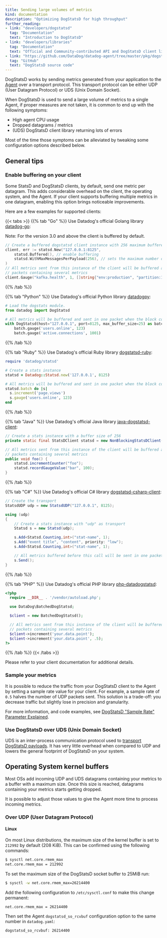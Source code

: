 ```yaml
---
title: Sending large volumes of metrics
kind: documentation
description: "Optimizing DogStatsD for high throughput"
further_reading:
- link: "developers/dogstatsd"
  tag: "Documentation"
  text: "Introduction to DogStatsD"
- link: "developers/libraries"
  tag: "Documentation"
  text: "Official and Community-contributed API and DogStatsD client libraries"
- link: "https://github.com/DataDog/datadog-agent/tree/master/pkg/dogstatsd"
  tag: "GitHub"
  text: "DogStatsD source code"
---
```


DogStatsD works by sending metrics generated from your application to the [Agent][1] over a transport protocol. This transport protocol can be either UDP (User Datagram Protocol) or UDS (Unix Domain Socket).

When DogStatsD is used to send a large volume of metrics to a single Agent, if proper measures are not taken, it is common to end up with the following symptoms:

- High agent CPU usage
- Dropped datagrams / metrics
- (UDS) DogStatsD client library returning lots of errors

Most of the time those symptoms can be alleviated by tweaking some configuration options described below.

## General tips

### Enable buffering on your client

Some StatsD and DogStatsD clients, by default, send one metric per datagram. This adds considerable overhead on the client, the operating system, and the Agent. If your client supports buffering multiple metrics in one datagram, enabling this option brings noticeable improvements.

Here are a few examples for supported clients:

{{< tabs >}}
{{% tab "Go" %}}
Use Datadog's official Golang library [datadog-go][1]:

Note: For the version 3.0 and above the client is buffered by default.
```go
// Create a buffered dogstatsd client instance with 256 maximum buffered metrics
client, err := statsd.New("127.0.0.1:8125",
    statsd.Buffered(), // enable buffering
    statsd.WithMaxMessagesPerPayload(256), // sets the maximum number of messages in a single datagram
)
// All metrics sent from this instance of the client will be buffered and sent in
// packets containing several metrics
client.Gauge("kafka.health", 1, []string{"env:production", "partition:1", "partition:2"}, 1)
```
[1]: https://github.com/DataDog/datadog-go
{{% /tab %}}

{{% tab "Python" %}}
Use Datadog's official Python library [datadogpy][1]:

```python
# Load the dogstats module.
from datadog import DogStatsd

# All metrics will be buffered and sent in one packet when the block completes
with DogStatsd(host="127.0.0.1", port=8125, max_buffer_size=25) as batch:
    batch.gauge('users.online', 123)
    batch.gauge('active.connections', 1001)
```
[1]: https://github.com/DataDog/datadogpy
{{% /tab %}}

{{% tab "Ruby" %}}
Use Datadog's official Ruby library [dogstatsd-ruby][1]:

```ruby
require 'datadog/statsd'

# Create a stats instance
statsd = Datadog::Statsd.new('127.0.0.1', 8125)

# All metrics will be buffered and sent in one packet when the block completes
statsd.batch do |s|
  s.increment('page.views')
  s.gauge('users.online', 123)
end
```
[1]: https://github.com/DataDog/dogstatsd-ruby
{{% /tab %}}

{{% tab "Java" %}}
Use Datadog's official Java library [java-dogstatsd-client][1]:

```java
// Create a stats instance with a buffer size of 256
private static final StatsDClient statsd = new NonBlockingStatsDClient("namespace", "127.0.0.1", 8125, 256);

// All metrics sent from this instance of the client will be buffered and sent in
// packets containing several metrics
public void foo() {
    statsd.incrementCounter("foo");
    statsd.recordGaugeValue("bar", 100);
}
```
[1]: https://github.com/DataDog/java-dogstatsd-client
{{% /tab %}}

{{% tab "C#" %}}
Use Datadog's official C# library [dogstatsd-csharp-client][1]:

```csharp
// Create the transport
StatsdUDP udp = new StatsdUDP("127.0.0.1", 8125);

using (udp)
{
    // Create a stats instance with "udp" as transport
    Statsd s = new Statsd(udp);

    s.Add<Statsd.Counting,int>("stat-name", 1);
    s.Add("event title", "content", priority: "low");
    s.Add<Statsd.Counting,int>("stat-name", 1);

    // All metrics buffered before this call will be sent in one packet
    s.Send();
}
```
[1]: https://github.com/DataDog/dogstatsd-csharp-client
{{% /tab %}}

{{% tab "PHP" %}}
Use Datadog's official PHP library [php-datadogstatsd][1]:

```php
<?php
  require __DIR__ . '/vendor/autoload.php';

  use DataDog\BatchedDogStatsd;

  $client = new BatchedDogStatsd();

  // All metrics sent from this instance of the client will be buffered and sent in
  // packets containing several metrics
  $client->increment('your.data.point');
  $client->increment('your.data.point', .5);
?>
```
[1]: https://github.com/DataDog/php-datadogstatsd
{{% /tab %}}
{{< /tabs >}}

Please refer to your client documentation for additional details.

### Sample your metrics

It is possible to reduce the traffic from your DogStatsD client to the Agent by setting a sample rate value for your client. For example, a sample rate of `0.5` halves the number of UDP packets sent. This solution is a trade-off: you decrease traffic but slightly lose in precision and granularity.

For more information, and code examples, see [DogStatsD "Sample Rate" Parameter Explained][2].

### Use DogStatsD over UDS (Unix Domain Socket)

UDS is an inter-process communication protocol used to [transport DogStatsD payloads][3]. It has very little overhead when compared to UDP and lowers the general footprint of DogStatsD on your system.

## Operating System kernel buffers

Most OSs add incoming UDP and UDS datagrams containing your metrics to a buffer with a maximum size. Once this size is reached, datagrams containing your metrics starts getting dropped.

It is possible to adjust those values to give the Agent more time to process incoming metrics.

### Over UDP (User Datagram Protocol)

#### Linux

On most Linux distributions, the maximum size of the kernel buffer is set to `212992` by default (208 KiB). This can be confirmed using the following commands:

```bash
$ sysctl net.core.rmem_max
net.core.rmem_max = 212992
```

To set the maximum size of the DogStatsD socket buffer to 25MiB run:

```bash
$ sysctl -w net.core.rmem_max=26214400
```

Add the following configuration to `/etc/sysctl.conf` to make this change permanent:
```
net.core.rmem_max = 26214400
```

Then set the Agent `dogstatsd_so_rcvbuf` configuration option to the same number in `datadog.yaml`:
```
dogstatsd_so_rcvbuf: 26214400
```

[1]: https://docs.datadoghq.com/agent
[2]: /developers/faq/dog-statsd-sample-rate-parameter-explained
[3]: /developers/dogstatsd/unix_socket
